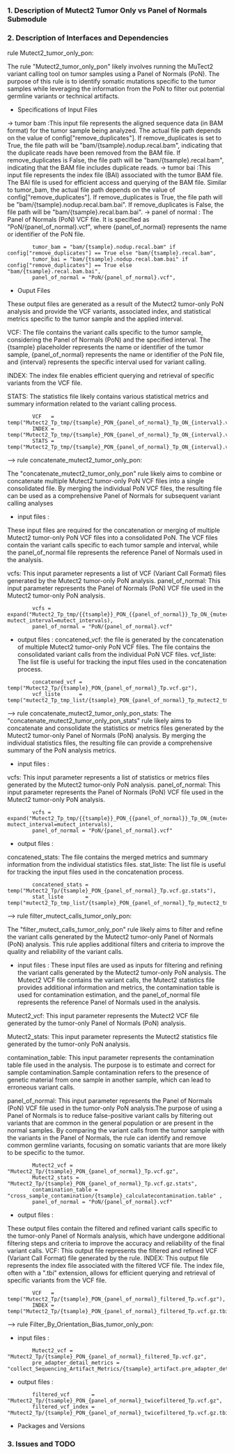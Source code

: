 ### 1. Description of Mutect2 Tumor Only vs Panel of Normals Submodule



### 2. Description of Interfaces and Dependencies
rule Mutect2_tumor_only_pon:

The rule "Mutect2_tumor_only_pon" likely involves running the MuTect2 variant calling tool on tumor samples using a Panel of Normals (PoN). The purpose of this rule is to identify somatic mutations specific to the tumor samples while leveraging the information from the PoN to filter out potential germline variants or technical artifacts.

- Specifications of Input Files

-> tumor bam :This input file represents the aligned sequence data (in BAM format) for the tumor sample being analyzed. The actual file path depends on the value of config["remove_duplicates"]. If remove_duplicates is set to True, the file path will be "bam/{tsample}.nodup.recal.bam", indicating that the duplicate reads have been removed from the BAM file. If remove_duplicates is False, the file path will be "bam/{tsample}.recal.bam", indicating that the BAM file includes duplicate reads.
-> tumor bai :This input file represents the index file (BAI) associated with the tumor BAM file. The BAI file is used for efficient access and querying of the BAM file. Similar to tumor_bam, the actual file path depends on the value of config["remove_duplicates"]. If remove_duplicates is True, the file path will be "bam/{tsample}.nodup.recal.bam.bai". If remove_duplicates is False, the file path will be "bam/{tsample}.recal.bam.bai".
-> panel of normal : The Panel of Normals (PoN) VCF file. It is specified as "PoN/{panel_of_normal}.vcf", where {panel_of_normal} represents the name or identifier of the PoN file.
```
        tumor_bam = "bam/{tsample}.nodup.recal.bam" if config["remove_duplicates"] == True else "bam/{tsample}.recal.bam",
        tumor_bai = "bam/{tsample}.nodup.recal.bam.bai" if config["remove_duplicates"] == True else "bam/{tsample}.recal.bam.bai",
        panel_of_normal = "PoN/{panel_of_normal}.vcf",
```
- Ouput Files

These output files are generated as a result of the Mutect2 tumor-only PoN analysis and provide the VCF variants, associated index, and statistical metrics specific to the tumor sample and the applied interval.

VCF: The file contains the variant calls specific to the tumor sample, considering the Panel of Normals (PoN) and the specified interval. The {tsample} placeholder represents the name or identifier of the tumor sample, {panel_of_normal} represents the name or identifier of the PoN file, and {interval} represents the specific interval used for variant calling.

INDEX: The index file enables efficient querying and retrieval of specific variants from the VCF file. 

STATS: The statistics file likely contains various statistical metrics and summary information related to the variant calling process. 

```
        VCF   = temp("Mutect2_Tp_tmp/{tsample}_PON_{panel_of_normal}_Tp_ON_{interval}.vcf.gz"),
        INDEX = temp("Mutect2_Tp_tmp/{tsample}_PON_{panel_of_normal}_Tp_ON_{interval}.vcf.gz.tbi"),
        STATS = temp("Mutect2_Tp_tmp/{tsample}_PON_{panel_of_normal}_Tp_ON_{interval}.vcf.gz.stats"),
```

--> rule concatenate_mutect2_tumor_only_pon:

The "concatenate_mutect2_tumor_only_pon" rule likely aims to combine or concatenate multiple Mutect2 tumor-only PoN VCF files into a single consolidated file. By merging the individual PoN VCF files, the resulting file can be used as a comprehensive Panel of Normals for subsequent variant calling analyses

- input files :

These input files are required for the concatenation or merging of multiple Mutect2 tumor-only PoN VCF files into a consolidated PoN. The VCF files contain the variant calls specific to each tumor sample and interval, while the panel_of_normal file represents the reference Panel of Normals used in the analysis.

vcfs: This input parameter represents a list of VCF (Variant Call Format) files generated by the Mutect2 tumor-only PoN analysis. 
panel_of_normal: This input parameter represents the Panel of Normals (PoN) VCF file used in the Mutect2 tumor-only PoN analysis.

```
        vcfs = expand("Mutect2_Tp_tmp/{{tsample}}_PON_{{panel_of_normal}}_Tp_ON_{mutect_interval}.vcf.gz", mutect_interval=mutect_intervals),
        panel_of_normal = "PoN/{panel_of_normal}.vcf"
```
- output files :
concatened_vcf: the file is generated by the concatenation of multiple Mutect2 tumor-only PoN VCF files. The file contains the consolidated variant calls from the individual PoN VCF files. 
vcf_liste: The list file is useful for tracking the input files used in the concatenation process. 

```
        concatened_vcf = temp("Mutect2_Tp/{tsample}_PON_{panel_of_normal}_Tp.vcf.gz"),
        vcf_liste      = temp("mutect2_Tp_tmp_list/{tsample}_PON_{panel_of_normal}_Tp_mutect2_tmp.list")
```

--> rule concatenate_mutect2_tumor_only_pon_stats:
The "concatenate_mutect2_tumor_only_pon_stats" rule likely aims to concatenate and consolidate the statistics or metrics files generated by the Mutect2 tumor-only Panel of Normals (PoN) analysis. By merging the individual statistics files, the resulting file can provide a comprehensive summary of the PoN analysis metrics.

- input files :

vcfs: This input parameter represents a list of statistics or metrics files generated by the Mutect2 tumor-only PoN analysis. 
panel_of_normal: This input parameter represents the Panel of Normals (PoN) VCF file used in the Mutect2 tumor-only PoN analysis. 

```
        vcfs = expand("Mutect2_Tp_tmp/{{tsample}}_PON_{{panel_of_normal}}_Tp_ON_{mutect_interval}.vcf.gz.stats", mutect_interval=mutect_intervals),
        panel_of_normal = "PoN/{panel_of_normal}.vcf"
```
- output files :

concatened_stats: The file contains the merged metrics and summary information from the individual statistics files.
stat_liste: The list file is useful for tracking the input files used in the concatenation process. 

```
        concatened_stats = temp("Mutect2_Tp/{tsample}_PON_{panel_of_normal}_Tp.vcf.gz.stats"),
        stat_liste       = temp("mutect2_Tp_tmp_list/{tsample}_PON_{panel_of_normal}_Tp_mutect2_tmp_stats.list")
```

--> rule filter_mutect_calls_tumor_only_pon:

The "filter_mutect_calls_tumor_only_pon" rule likely aims to filter and refine the variant calls generated by the Mutect2 tumor-only Panel of Normals (PoN) analysis. This rule applies additional filters and criteria to improve the quality and reliability of the variant calls.

- input files :
These input files are used as inputs for filtering and refining the variant calls generated by the Mutect2 tumor-only PoN analysis. The Mutect2 VCF file contains the variant calls, the Mutect2 statistics file provides additional information and metrics, the contamination table is used for contamination estimation, and the panel_of_normal file represents the reference Panel of Normals used in the analysis.

Mutect2_vcf: This input parameter represents the Mutect2 VCF file generated by the tumor-only Panel of Normals (PoN) analysis.

Mutect2_stats: This input parameter represents the Mutect2 statistics file generated by the tumor-only PoN analysis. 

contamination_table: This input parameter represents the contamination table file used in the analysis. The purpose is to estimate and correct for sample contamination.Sample contamination refers to the presence of genetic material from one sample in another sample, which can lead to erroneous variant calls. 

panel_of_normal: This input parameter represents the Panel of Normals (PoN) VCF file used in the tumor-only PoN analysis.The purpose of using a Panel of Normals is to reduce false-positive variant calls by filtering out variants that are common in the general population or are present in the normal samples. By comparing the variant calls from the tumor sample with the variants in the Panel of Normals, the rule can identify and remove common germline variants, focusing on somatic variants that are more likely to be specific to the tumor.

```
        Mutect2_vcf = "Mutect2_Tp/{tsample}_PON_{panel_of_normal}_Tp.vcf.gz",
        Mutect2_stats = "Mutect2_Tp/{tsample}_PON_{panel_of_normal}_Tp.vcf.gz.stats",
        contamination_table = "cross_sample_contamination/{tsample}_calculatecontamination.table" ,
        panel_of_normal = "PoN/{panel_of_normal}.vcf"
```
- output files :

These output files contain the filtered and refined variant calls specific to the tumor-only Panel of Normals analysis, which have undergone additional filtering steps and criteria to improve the accuracy and reliability of the final variant calls.
VCF: This output file represents the filtered and refined VCF (Variant Call Format) file generated by the rule.
INDEX: This output file represents the index file associated with the filtered VCF file. The index file, often with a ".tbi" extension, allows for efficient querying and retrieval of specific variants from the VCF file. 
```
        VCF   = temp("Mutect2_Tp/{tsample}_PON_{panel_of_normal}_filtered_Tp.vcf.gz"),
        INDEX = temp("Mutect2_Tp/{tsample}_PON_{panel_of_normal}_filtered_Tp.vcf.gz.tbi"),
```

--> rule Filter_By_Orientation_Bias_tumor_only_pon:

- input files :
```
        Mutect2_vcf = "Mutect2_Tp/{tsample}_PON_{panel_of_normal}_filtered_Tp.vcf.gz",
        pre_adapter_detail_metrics = "collect_Sequencing_Artifact_Metrics/{tsample}_artifact.pre_adapter_detail_metrics.txt",
```
- output files :
```
        filtered_vcf       = "Mutect2_Tp/{tsample}_PON_{panel_of_normal}_twicefiltered_Tp.vcf.gz",
        filtered_vcf_index = "Mutect2_Tp/{tsample}_PON_{panel_of_normal}_twicefiltered_Tp.vcf.gz.tbi",
```
- Packages and Versions

### 3. Issues and TODO
